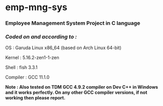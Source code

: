 # emp-mng-sys

### Employee Management System Project in C language

### ***Coded on and according to :*** 

OS : Garuda Linux x86_64 (based on Arch Linux 64-bit)

Kernel : 5.16.2-zen1-1-zen

Shell : fish 3.3.1

Compiler : GCC 11.1.0

**Note : Also tested on TDM GCC 4.9.2 compiler on Dev C++ in Windows and it works perfectly. On any other GCC compiler versions, if not working then please report.**

